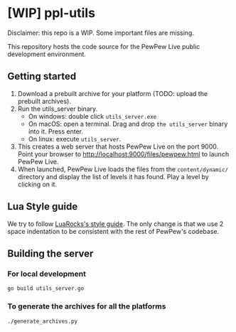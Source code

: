 # [WIP] ppl-utils

Disclaimer: this repo is a WIP. Some important files are missing.

This repository hosts the code source for the PewPew Live public development environment.

## Getting started

1. Download a prebuilt archive for your platform (TODO: upload the prebuilt archives).
1. Run the utils_server binary.
    * On windows: double click `utils_server.exe`
    * On macOS: open a terminal. Drag and drop `the utils_server` binary into it. Press enter.
    * On linux: execute `utils_server`.
1. This creates a web server that hosts PewPew Live on the port 9000. Point your browser to
  [http://localhost:9000/files/pewpew.html] to launch PewPew Live.
1. When launched, PewPew Live loads the files from the `content/dynamic/` directory and
  display the list of levels it has found. Play a level by clicking on it.

## Lua Style guide
We try to follow [LuaRocks's style guide].
The only change is that we use 2 space indentation to be consistent with the rest of
PewPew's codebase.

## Building the server

### For local development
`go build utils_server.go`

### To generate the archives for all the platforms
`./generate_archives.py`

[http://localhost:9000/files/pewpew.html]: http://localhost:9000/files/pewpew.html
[LuaRocks's style guide]: https://github.com/luarocks/lua-style-guide

